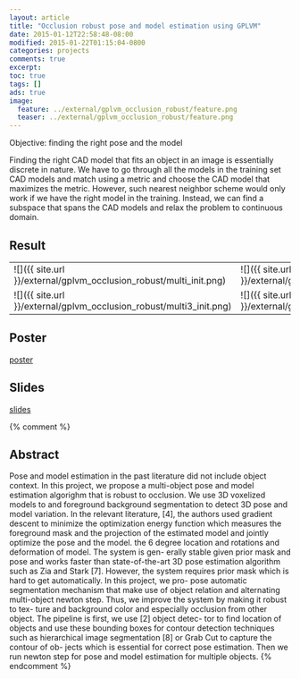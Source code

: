```yaml
---
layout: article
title: "Occlusion robust pose and model estimation using GPLVM"
date: 2015-01-12T22:58:48-08:00
modified: 2015-01-22T01:15:04-0800
categories: projects
comments: true
excerpt:
toc: true
tags: []
ads: true
image:
  feature: ../external/gplvm_occlusion_robust/feature.png
  teaser: ../external/gplvm_occlusion_robust/feature.png
---
```



Objective: finding the right pose and the model

Finding the right CAD model that fits an object in an image is essentially discrete in nature. We have to go through all the models in the training set CAD models and match using a metric and choose the CAD model that maximizes the metric. However, such nearest neighbor scheme would only work if we have the right model in the training. Instead, we can find a subspace that spans the CAD models and relax the problem to continuous domain.

## Result

<table>
<tbody>
<tr>
<td>![]({{ site.url }}/external/gplvm_occlusion_robust/multi_init.png)</td>
<td>![]({{ site.url }}/external/gplvm_occlusion_robust/multi_const.png)</td>
</tr>
<tr>
<td>![]({{ site.url }}/external/gplvm_occlusion_robust/multi3_init.png)</td>
<td>![]({{ site.url }}/external/gplvm_occlusion_robust/multi3_final_const.png)</td>
</tr>
</tbody>
</table>

## Poster

<a href="{{site.url}}/external/gplvm_occlusion_robust/occlusion_robust_pose_model_estimation_using_GPLVM_poster.pdf">poster</a>

## Slides

<a href="{{site.url}}/external/gplvm_occlusion_robust/occlusion_robust_pose_model_estimation_using_GPLVM.pdf">slides</a>

{% comment %}
## Abstract

Pose and model estimation in the past literature did not include object context. In this project, we propose a multi-object pose and model estimation algorighm that is robust to occlusion. We use 3D voxelized models to and foreground background segmentation to detect 3D pose and model variation. In the relevant literature, [4], the authors used gradient descent to minimize the optimization energy function which measures the foreground mask and the projection of the estimated model and jointly optimize the pose and the model. the 6 degree location and rotations and deformation of model. The system is gen- erally stable given prior mask and pose and works faster than state-of-the-art 3D pose estimation algorithm such as Zia and Stark [7]. However, the system requires prior mask which is hard to get automatically. In this project, we pro- pose automatic segmentation mechanism that make use of object relation and alternating multi-object newton step. Thus, we improve the system by making it robust to tex- ture and background color and especially occlusion from other object. The pipeline is first, we use [2] object detec- tor to find location of objects and use these bounding boxes for contour detection techniques such as hierarchical image segmentation [8] or Grab Cut to capture the contour of ob- jects which is essential for correct pose estimation. Then we run newton step for pose and model estimation for multiple objects.
{% endcomment %}
